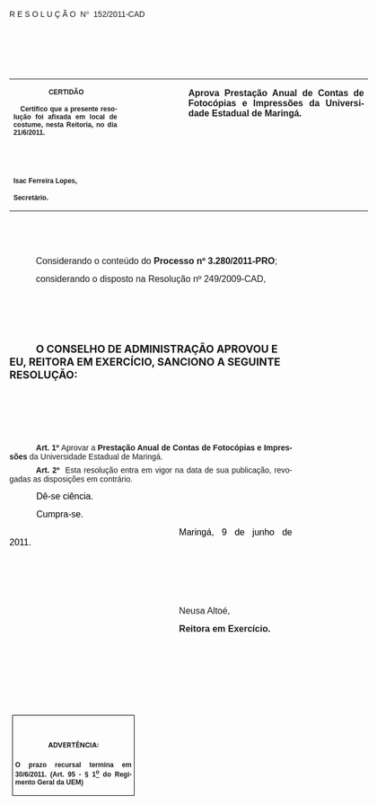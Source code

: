 <body lang=PT-BR link=blue vlink=purple style='tab-interval:35.4pt'>

<div class=Section1>

<p class=MsoTitle><span style='font-family:Arial;mso-bidi-font-family:"Times New Roman";
mso-no-proof:yes'><o:p>&nbsp;</o:p></span></p>

<p class=MsoTitle><span style='font-family:Arial;mso-bidi-font-family:"Times New Roman";
mso-no-proof:yes'>R E S O L U Ç Ã O<span style='mso-spacerun:yes'>  </span>N</span><span
style='font-family:Symbol;mso-ascii-font-family:Arial;mso-hansi-font-family:
Arial;mso-char-type:symbol;mso-symbol-font-family:Symbol;mso-no-proof:yes'><span
style='mso-char-type:symbol;mso-symbol-font-family:Symbol'>°</span></span><span
style='font-family:Arial;mso-bidi-font-family:"Times New Roman";mso-no-proof:
yes'><span style='mso-spacerun:yes'>  </span>152/2011-CAD<o:p></o:p></span></p>

<p class=BodyText21><span style='mso-bidi-font-size:12.0pt;font-family:Arial;
mso-bidi-font-family:"Times New Roman";mso-no-proof:yes'><o:p>&nbsp;</o:p></span></p>

<p class=BodyText21><span style='mso-bidi-font-size:12.0pt;font-family:Arial;
mso-bidi-font-family:"Times New Roman";mso-no-proof:yes'><o:p>&nbsp;</o:p></span></p>

<p class=BodyText21><span style='mso-bidi-font-size:12.0pt;font-family:Arial;
mso-bidi-font-family:"Times New Roman";mso-no-proof:yes'><o:p>&nbsp;</o:p></span></p>

<table class=MsoNormalTable border=0 cellspacing=0 cellpadding=0 width=639
 style='width:479.4pt;border-collapse:collapse;mso-padding-alt:0cm 5.4pt 0cm 5.4pt'>
 <tr style='mso-yfti-irow:0;mso-yfti-firstrow:yes;mso-yfti-lastrow:yes'>
  <td width=196 valign=top style='width:147.15pt;padding:0cm 5.4pt 0cm 5.4pt'>
  <p class=MsoNormal align=center style='text-align:center'><b
  style='mso-bidi-font-weight:normal'><span style='font-size:9.0pt;mso-bidi-font-size:
  10.0pt;font-family:Arial;mso-bidi-font-family:"Times New Roman";mso-no-proof:
  yes'><span style='mso-spacerun:yes'> </span>CERTIDÃO<o:p></o:p></span></b></p>
  <p class=MsoNormal style='text-align:justify'><b style='mso-bidi-font-weight:
  normal'><span style='font-size:9.0pt;mso-bidi-font-size:10.0pt;font-family:
  Arial;mso-bidi-font-family:"Times New Roman";mso-no-proof:yes'><span
  style='mso-spacerun:yes'>   </span>Certifico que a presente resolução foi
  afixada em local de costume, nesta Reitoria, no dia 21/6/2011.<o:p></o:p></span></b></p>
  <p class=MsoNormal><b style='mso-bidi-font-weight:normal'><span
  style='font-size:8.0pt;font-family:Arial;mso-bidi-font-family:"Times New Roman";
  mso-no-proof:yes'><o:p>&nbsp;</o:p></span></b></p>
  <p class=MsoNormal><b style='mso-bidi-font-weight:normal'><span
  style='font-size:8.0pt;font-family:Arial;mso-bidi-font-family:"Times New Roman";
  mso-no-proof:yes'><o:p>&nbsp;</o:p></span></b></p>
  <p class=MsoNormal><b style='mso-bidi-font-weight:normal'><span
  style='font-size:9.0pt;mso-bidi-font-size:10.0pt;font-family:Arial;
  mso-bidi-font-family:"Times New Roman";mso-no-proof:yes'>Isac Ferreira Lopes,<o:p></o:p></span></b></p>
  <p class=MsoNormal><b style='mso-bidi-font-weight:normal'><span
  style='font-size:9.0pt;mso-bidi-font-size:10.0pt;font-family:Arial;
  mso-bidi-font-family:"Times New Roman";mso-no-proof:yes'>Secretário.<o:p></o:p></span></b></p>
  </td>
  <td width=107 valign=top style='width:80.25pt;padding:0cm 5.4pt 0cm 5.4pt'>
  <p class=MsoNormal style='margin-right:-5.4pt'><b><span style='font-size:
  12.0pt;mso-bidi-font-size:10.0pt;font-family:Arial;mso-bidi-font-family:"Times New Roman";
  mso-no-proof:yes'><o:p>&nbsp;</o:p></span></b></p>
  </td>
  <td width=336 valign=top style='width:252.0pt;padding:0cm 5.4pt 0cm 5.4pt'>
  <p class=MsoNormal style='text-align:justify'><b style='mso-bidi-font-weight:
  normal'><span style='font-size:12.0pt;font-family:Arial;mso-fareast-font-family:
  "Arial Unicode MS";mso-bidi-font-family:"Times New Roman";mso-no-proof:yes'>Aprova
  Prestação Anual de Contas de Fotocópias e Impressões da Universidade Estadual
  de Maringá.</span></b><b><span style='font-size:12.0pt;font-family:Arial;
  mso-bidi-font-family:"Times New Roman";mso-no-proof:yes'><o:p></o:p></span></b></p>
  </td>
 </tr>
</table>

<p class=MsoNormal style='text-align:justify;text-indent:35.45pt'><span
style='font-size:12.0pt;font-family:Arial;mso-bidi-font-family:"Times New Roman";
mso-no-proof:yes'><o:p>&nbsp;</o:p></span></p>

<p class=MsoNormal style='text-align:justify;text-indent:35.45pt'><span
style='font-size:12.0pt;font-family:Arial;mso-bidi-font-family:"Times New Roman";
mso-no-proof:yes'><o:p>&nbsp;</o:p></span></p>

<p class=MsoNormal style='margin-bottom:3.0pt;text-align:justify;text-indent:
35.45pt'><span style='font-size:12.0pt;mso-bidi-font-size:10.0pt;font-family:
Arial;mso-bidi-font-family:"Times New Roman"'>Considerando o conteúdo do <b
style='mso-bidi-font-weight:normal'>Processo nº 3.280/2011-PRO</b>;<o:p></o:p></span></p>

<p class=MsoNormal style='margin-bottom:3.0pt;text-align:justify;text-indent:
35.45pt'><span style='font-size:12.0pt;mso-bidi-font-size:10.0pt;font-family:
Arial;mso-bidi-font-family:"Times New Roman";mso-no-proof:yes'>considerando o
disposto na Resolução nº 249/2009-CAD, <o:p></o:p></span></p>

<p class=MsoNormal style='text-align:justify;text-indent:35.45pt'><span
style='font-size:11.0pt;font-family:Arial;mso-bidi-font-family:"Times New Roman";
mso-no-proof:yes'><o:p>&nbsp;</o:p></span></p>

<p class=MsoNormal style='text-align:justify;text-indent:35.45pt'><span
style='font-size:11.0pt;font-family:Arial;mso-bidi-font-family:"Times New Roman";
mso-no-proof:yes'><o:p>&nbsp;</o:p></span></p>

<p class=MsoNormal style='text-align:justify;text-indent:35.45pt'><span
style='font-size:11.0pt;font-family:Arial;mso-bidi-font-family:"Times New Roman";
mso-no-proof:yes'><o:p>&nbsp;</o:p></span></p>

<p class=MsoBodyTextIndent style='text-indent:35.45pt'><b style='mso-bidi-font-weight:
normal'><span style='font-size:14.0pt'>O CONSELHO DE ADMINISTRAÇÃO APROVOU E
EU, REITORA EM EXERCÍCIO, SANCIONO A SEGUINTE RESOLUÇÃO:<o:p></o:p></span></b></p>

<p class=MsoBodyTextIndent style='text-indent:35.45pt'><span style='font-size:
11.0pt;mso-no-proof:yes'><o:p>&nbsp;</o:p></span></p>

<p class=MsoBodyTextIndent style='text-indent:35.45pt'><span style='font-size:
11.0pt;mso-no-proof:yes'><o:p>&nbsp;</o:p></span></p>

<p class=MsoBodyTextIndent style='text-indent:35.45pt'><span style='font-size:
11.0pt;mso-no-proof:yes'><o:p>&nbsp;</o:p></span></p>

<p style='margin-top:0cm;margin-right:0cm;margin-bottom:6.0pt;margin-left:0cm;
text-align:justify;text-indent:35.45pt'><b style='mso-bidi-font-weight:normal'><span
style='font-family:Arial;mso-fareast-font-family:"Arial Unicode MS";mso-bidi-font-family:
"Times New Roman";mso-no-proof:yes'>Art.&nbsp;1º&nbsp;</span></b><span
style='font-family:Arial;mso-fareast-font-family:"Arial Unicode MS";mso-bidi-font-family:
"Times New Roman";mso-no-proof:yes'>Aprovar a <b style='mso-bidi-font-weight:
normal'>Prestação Anual de Contas de Fotocópias e Impressões</b> da
Universidade Estadual de Maringá. </span><span style='mso-bidi-font-size:12.0pt;
font-family:Arial;mso-bidi-font-family:"Times New Roman";mso-bidi-font-weight:
bold;mso-no-proof:yes'><o:p></o:p></span></p>

<p style='margin-top:0cm;margin-right:0cm;margin-bottom:3.0pt;margin-left:0cm;
text-align:justify;text-indent:35.45pt'><b style='mso-bidi-font-weight:normal'><span
style='font-family:Arial;mso-fareast-font-family:"Arial Unicode MS";mso-bidi-font-family:
"Times New Roman";mso-no-proof:yes'>Art.&nbsp;2º&nbsp;&nbsp;</span></b><span
style='font-family:Arial;mso-bidi-font-family:"Times New Roman";mso-no-proof:
yes'>Esta resolução entra em vigor na data de sua publicação, revogadas as
disposições em contrário.</span><span style='font-family:Arial;mso-fareast-font-family:
"Arial Unicode MS";mso-bidi-font-family:"Times New Roman";letter-spacing:-.2pt;
mso-no-proof:yes'><o:p></o:p></span></p>

<p class=MsoNormal style='text-align:justify;text-indent:36.0pt;mso-pagination:
none'><span style='font-size:12.0pt;font-family:Arial;color:black;mso-no-proof:
yes'>Dê-se ciência.<o:p></o:p></span></p>

<p class=MsoNormal style='margin-bottom:3.0pt;text-align:justify;text-indent:
36.0pt;mso-pagination:none'><span style='font-size:12.0pt;font-family:Arial;
color:black;mso-no-proof:yes'>Cumpra-se.<o:p></o:p></span></p>

<p class=MsoNormal style='text-align:justify;text-indent:8.0cm'><span
style='font-size:12.0pt;font-family:Arial;color:black'>Maringá, 9 de junho de
2011.<o:p></o:p></span></p>

<p class=MsoNormal style='text-align:justify;text-indent:8.0cm'><span
style='font-family:Arial;mso-bidi-font-family:"Times New Roman"'><o:p>&nbsp;</o:p></span></p>

<p class=MsoNormal style='text-align:justify;text-indent:8.0cm'><span
style='font-family:Arial;mso-bidi-font-family:"Times New Roman"'><o:p>&nbsp;</o:p></span></p>

<p class=MsoNormal style='text-align:justify;text-indent:8.0cm'><span
style='font-family:Arial;mso-bidi-font-family:"Times New Roman"'><o:p>&nbsp;</o:p></span></p>

<p class=MsoNormal style='text-align:justify;text-indent:8.0cm'><span
style='font-size:12.0pt;font-family:Arial;mso-bidi-font-family:"Times New Roman"'>Neusa
Altoé,<o:p></o:p></span></p>

<p class=MsoNormal style='text-align:justify;text-indent:8.0cm;tab-stops:8.0cm 276.45pt'><b
style='mso-bidi-font-weight:normal'><span style='font-size:12.0pt;font-family:
Arial;mso-bidi-font-family:"Times New Roman"'>Reitora em Exercício.<o:p></o:p></span></b></p>

<p class=MsoNormal style='text-align:justify;text-indent:8.0cm;tab-stops:8.0cm 276.45pt'><b
style='mso-bidi-font-weight:normal'><span style='font-size:12.0pt;font-family:
Arial;mso-bidi-font-family:"Times New Roman"'><o:p>&nbsp;</o:p></span></b></p>

<p class=MsoNormal style='text-align:justify;text-indent:8.0cm;tab-stops:8.0cm 276.45pt'><b
style='mso-bidi-font-weight:normal'><span style='font-size:12.0pt;font-family:
Arial;mso-bidi-font-family:"Times New Roman"'><o:p>&nbsp;</o:p></span></b></p>

<p class=MsoNormal style='text-align:justify;text-indent:8.0cm;tab-stops:8.0cm 276.45pt'><b
style='mso-bidi-font-weight:normal'><span style='font-size:12.0pt;font-family:
Arial;mso-bidi-font-family:"Times New Roman"'><o:p>&nbsp;</o:p></span></b></p>

<p class=MsoNormal style='text-align:justify;text-indent:8.0cm;tab-stops:8.0cm 276.45pt'><b
style='mso-bidi-font-weight:normal'><span style='font-size:12.0pt;font-family:
Arial;mso-bidi-font-family:"Times New Roman"'><o:p>&nbsp;</o:p></span></b></p>

<table class=MsoNormalTable border=1 cellspacing=0 cellpadding=0
 style='margin-left:3.5pt;border-collapse:collapse;border:none;mso-border-alt:
 solid windowtext .5pt;mso-padding-alt:0cm 3.5pt 0cm 3.5pt;mso-border-insideh:
 .5pt solid windowtext;mso-border-insidev:.5pt solid windowtext'>
 <tr style='mso-yfti-irow:0;mso-yfti-firstrow:yes;mso-yfti-lastrow:yes'>
  <td width=207 valign=top style='width:155.6pt;border:solid windowtext 1.0pt;
  mso-border-alt:solid windowtext .5pt;padding:0cm 3.5pt 0cm 3.5pt'>
  <h1 align=center style='text-align:center'><span style='font-size:9.0pt;
  mso-bidi-font-size:10.0pt;mso-no-proof:yes'>ADVERTÊNCIA:<o:p></o:p></span></h1>
  <p class=MsoNormal style='text-align:justify'><b style='mso-bidi-font-weight:
  normal'><span style='font-size:9.0pt;mso-bidi-font-size:10.0pt;font-family:
  Arial;mso-bidi-font-family:"Times New Roman";mso-no-proof:yes'>O prazo
  recursal termina em 30/6/2011. (Art. 95 - § 1<u><sup>o</sup></u> do Regimento
  Geral da UEM)</span></b><span style='font-size:9.0pt;mso-bidi-font-size:10.0pt;
  font-family:Arial;mso-bidi-font-family:"Times New Roman";mso-no-proof:yes'><o:p></o:p></span></p>
  </td>
 </tr>
</table>

<p class=MsoNormal><span style='mso-no-proof:yes'><o:p>&nbsp;</o:p></span></p>

</div>

</body>
